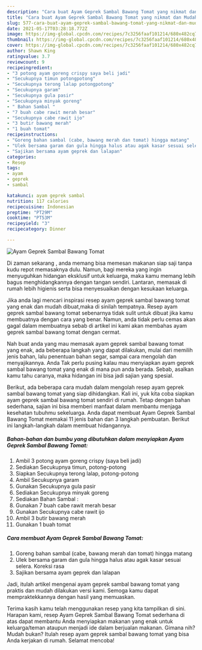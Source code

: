 ```yaml
---
description: "Cara buat Ayam Geprek Sambal Bawang Tomat yang nikmat dan Mudah Dibuat"
title: "Cara buat Ayam Geprek Sambal Bawang Tomat yang nikmat dan Mudah Dibuat"
slug: 577-cara-buat-ayam-geprek-sambal-bawang-tomat-yang-nikmat-dan-mudah-dibuat
date: 2021-05-17T03:28:18.772Z
image: https://img-global.cpcdn.com/recipes/7c3256faaf101214/680x482cq70/ayam-geprek-sambal-bawang-tomat-foto-resep-utama.jpg
thumbnail: https://img-global.cpcdn.com/recipes/7c3256faaf101214/680x482cq70/ayam-geprek-sambal-bawang-tomat-foto-resep-utama.jpg
cover: https://img-global.cpcdn.com/recipes/7c3256faaf101214/680x482cq70/ayam-geprek-sambal-bawang-tomat-foto-resep-utama.jpg
author: Shawn King
ratingvalue: 3.7
reviewcount: 9
recipeingredient:
- "3 potong ayam goreng crispy saya beli jadi"
- "Secukupnya timun potongpotong"
- "Secukupnya terong lalap potongpotong"
- "Secukupnya garam"
- "Secukupnya gula pasir"
- "Secukupnya minyak goreng"
- " Bahan Sambal "
- "7 buah cabe rawit merah besar"
- "Secukupnya cabe rawit ijo"
- "3 butir bawang merah"
- "1 buah tomat"
recipeinstructions:
- "Goreng bahan sambal (cabe, bawang merah dan tomat) hingga matang"
- "Ulek bersama garam dan gula hingga halus atau agak kasar sesuai selera. Koreksi rasa"
- "Sajikan bersama ayam geprek dan lalapan"
categories:
- Resep
tags:
- ayam
- geprek
- sambal

katakunci: ayam geprek sambal 
nutrition: 117 calories
recipecuisine: Indonesian
preptime: "PT29M"
cooktime: "PT53M"
recipeyield: "3"
recipecategory: Dinner

---
```



![Ayam Geprek Sambal Bawang Tomat](https://img-global.cpcdn.com/recipes/7c3256faaf101214/680x482cq70/ayam-geprek-sambal-bawang-tomat-foto-resep-utama.jpg)

Di zaman  sekarang , anda memang bisa memesan makanan siap saji tanpa kudu repot memasaknya dulu. Namun, bagi mereka yang ingin menyuguhkan hidangan eksklusif untuk keluarga, maka kamu memang lebih bagus menghidangkannya dengan tangan sendiri. Lantaran, memasak di rumah lebih higienis serta bisa menyesuaikan dengan kesukaan keluarga.

Jika anda lagi mencari inspirasi resep ayam geprek sambal bawang tomat yang enak dan mudah dibuat,maka di sinilah tempatnya. Resep ayam geprek sambal bawang tomat  sebenarnya tidak sulit untuk dibuat jika kamu membuatnya dengan cara yang benar. Namun, anda tidak perlu cemas akan gagal dalam membuatnya 
sebab di artikel ini kami akan membahas ayam geprek sambal bawang tomat dengan cermat.  



Nah buat anda yang mau memasak ayam geprek sambal bawang tomat yang enak, ada beberapa langkah yang dapat dilakukan, mulai dari memilih jenis bahan, lalu penentuan bahan segar, sampai cara mengolah dan menyajikannya. Anda Tak perlu pusing kalau mau menyiapkan ayam geprek sambal bawang tomat yang enak di mana pun anda berada. Sebab, asalkan kamu  tahu caranya, maka hidangan ini bisa jadi sajian yang spesial.

Berikut, ada beberapa cara mudah dalam mengolah resep ayam geprek sambal bawang tomat yang siap dihidangkan. Kali ini, yuk kita coba siapkan ayam geprek sambal bawang tomat sendiri di rumah. Tetap dengan bahan sederhana, sajian ini bisa memberi manfaat dalam membantu menjaga kesehatan tubuhmu sekeluarga. Anda dapat membuat Ayam Geprek Sambal Bawang Tomat memakai 11 jenis bahan dan 3 langkah pembuatan. Berikut ini langkah-langkah dalam membuat hidangannya.

<!--inarticleads1-->

##### Bahan-bahan dan bumbu yang dibutuhkan dalam menyiapkan Ayam Geprek Sambal Bawang Tomat:

1. Ambil 3 potong ayam goreng crispy (saya beli jadi)
1. Sediakan Secukupnya timun, potong-potong
1. Siapkan Secukupnya terong lalap, potong-potong
1. Ambil Secukupnya garam
1. Gunakan Secukupnya gula pasir
1. Sediakan Secukupnya minyak goreng
1. Sediakan  Bahan Sambal :
1. Gunakan 7 buah cabe rawit merah besar
1. Gunakan Secukupnya cabe rawit ijo
1. Ambil 3 butir bawang merah
1. Gunakan 1 buah tomat




<!--inarticleads2-->

##### Cara membuat Ayam Geprek Sambal Bawang Tomat:

1. Goreng bahan sambal (cabe, bawang merah dan tomat) hingga matang
1. Ulek bersama garam dan gula hingga halus atau agak kasar sesuai selera. Koreksi rasa
1. Sajikan bersama ayam geprek dan lalapan




Jadi, itulah artikel mengenai  ayam geprek sambal bawang tomat  yang praktis dan mudah dilakukan versi kami. Semoga kamu dapat mempraktekkannya dengan hasil yang memuaskan. 

Terima kasih kamu telah menggunakan resep yang kita tampilkan di sini. Harapan kami, resep  Ayam Geprek Sambal Bawang Tomat sederhana di atas dapat membantu Anda menyiapkan makanan yang enak untuk keluarga/teman ataupun menjadi ide dalam berjualan makanan. Gimana nih? Mudah bukan? Itulah resep ayam geprek sambal bawang tomat yang bisa Anda kerjakan di rumah. Selamat mencoba!

